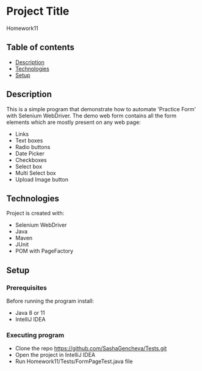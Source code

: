 # Project Title
Homework11

## Table of contents
* [Description](#description)
* [Technologies](#technologies)
* [Setup](#setup)

## Description
This is a simple program that demonstrate how to automate 'Practice Form' with Selenium WebDriver. 
The demo web form contains all the form elements which are mostly present on any web page:
* Links
* Text boxes
* Radio buttons
* Date Picker
* Checkboxes
* Select box
* Multi Select box
* Upload Image button

## Technologies
Project is created with:
* Selenium WebDriver
* Java
* Maven
* JUnit
* POM with PageFactory

## Setup
### Prerequisites
Before running the program install:
* Java 8 or 11
* IntelliJ IDEA

### Executing program
* Clone the repo https://github.com/SashaGencheva/Tests.git
* Open the project in IntelliJ IDEA
* Run Homework11/Tests/FormPageTest.java file

